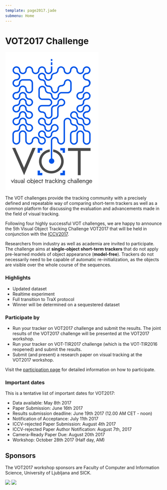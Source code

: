```yaml
---
template: page2017.jade
submenu: Home
---
```


# VOT2017 Challenge

<img class="logo float-right frame" src="../img/vot2017_logo_website_large.png" alt="VOT2017"  />

The VOT challenges provide the tracking community with a precisely defined and repeatable way of comparing short-term trackers as well as a common platform for discussing the evaluation and advancements made in the field of visual tracking.

Following four highly successful VOT challenges, we are happy to announce the 5th Visual Object Tracking Challenge VOT2017 that will be held in conjunction with the [ICCV2017](http://iccv2017.thecvf.com/).

Researchers from industry as well as academia are invited to participate. The challenge aims at **single-object short-term trackers** that do not apply pre-learned models of object appearance (**model-free**). Trackers do not necessarily need to be capable of automatic re-initialization, as the objects are visible over the whole course of the sequences.

### Highlights

 * Updated dataset
 * Realtime experiment
 * Full transition to TraX protocol
 * Winner will be determined on a sequestered dataset

### Participate by

 * Run your tracker on VOT2017 challenge and submit the results. The joint results of the VOT2017 challenge will be presented at the VOT2017 workshop.
 * Run your tracker on VOT-TIR2017 challenge (which is the VOT-TIR2016 reopened) and submit the results.
 * Submit (and present) a research paper on visual tracking at the VOT2017 workshop.

Visit the [participation page](/vot2017/participation.html) for detailed information on how to participate.

### Important dates

This is a tentative list of important dates for VOT2017:

 * Data available: May 8th 2017
 * Paper Submission: June 16th 2017
 * Results submission deadline: June 19th 2017 (12.00 AM CET - noon)
 * Notification of Acceptance: July 11th 2017
 * ICCV-rejected Paper Submission: August 4th 2017
 * ICCV-rejected Paper Author Notification: August 7th, 2017
 * Camera-Ready Paper Due: August 20th 2017
 * Workshop: October 28th 2017 (Half day, AM)

## Sponsors

The VOT2017 workshop sponsors are Faculty of Computer and Information Science, University of Ljubljana and SICK.

<div class="spotlight">
<a href="http://www.fri.uni-lj.si/"><img src="/img/org/logo_ljubljana.png" width="150px"/></a>
<a href="https://www.sick.com/us/en/"><img src="/img/org/logo_sick.gif" width="100px"/></a>
</div>


